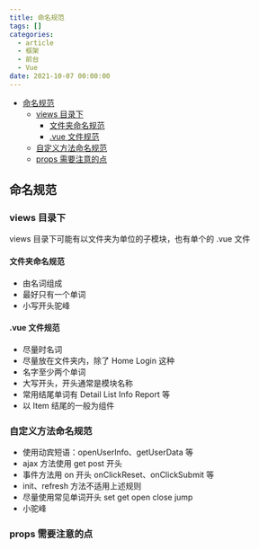 ```yaml
---
title: 命名规范
tags: []
categories:
  - article
  - 框架
  - 前台
  - Vue
date: 2021-10-07 00:00:00
---
```


- [命名规范](#命名规范)
  - [views 目录下](#views-目录下)
    - [文件夹命名规范](#文件夹命名规范)
    - [.vue 文件规范](#vue-文件规范)
  - [自定义方法命名规范](#自定义方法命名规范)
  - [props 需要注意的点](#props-需要注意的点)

## 命名规范

### views 目录下

views 目录下可能有以文件夹为单位的子模块，也有单个的 .vue 文件

#### 文件夹命名规范

- 由名词组成
- 最好只有一个单词
- 小写开头驼峰

#### .vue 文件规范

- 尽量时名词
- 尽量放在文件夹内，除了 Home Login 这种
- 名字至少两个单词
- 大写开头，开头通常是模块名称
- 常用结尾单词有 Detail List Info Report 等
- 以 Item 结尾的一般为组件

### 自定义方法命名规范

- 使用动宾短语：openUserInfo、getUserData 等
- ajax 方法使用 get post 开头
- 事件方法用 on 开头 onClickReset、onClickSubmit 等
- init、refresh 方法不适用上述规则
- 尽量使用常见单词开头 set get open close jump
- 小驼峰

### props 需要注意的点
